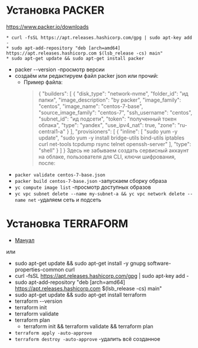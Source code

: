 # Установка PACKER
https://www.packer.io/downloads
```
* curl -fsSL https://apt.releases.hashicorp.com/gpg | sudo apt-key add -
* sudo apt-add-repository "deb [arch=amd64] https://apt.releases.hashicorp.com $(lsb_release -cs) main"
* sudo apt-get update && sudo apt-get install packer
```
* packer --version -просмотр версии
* создаём или редактируем файл packer json или прочий:
    * Пример файла:
        > {
  "builders": [
    {
      "disk_type": "network-nvme",
      "folder_id": "ид папки",
      "image_description": "by packer",
      "image_family": "centos",
      "image_name": "centos-7-base",
      "source_image_family": "centos-7",
      "ssh_username": "centos",
      "subnet_id": "ид подсети",
      "token": "полученный токен облака",
      "type": "yandex",
      "use_ipv4_nat": true,
      "zone": "ru-central1-a"
    }
  ],
  "provisioners": [
    {
      "inline": [
        "sudo yum -y update",
        "sudo yum -y install bridge-utils bind-utils iptables curl net-tools tcpdump rsync telnet openssh-server"
      ],
      "type": "shell"
    }
  ]
}
Здесь не забываем создать сервисный аккаунт на облаке, пользователя для CLI, ключи шифрования, после:
* `packer validate centos-7-base.json`
* `packer build centos-7-base.json` -запускаем сборку образа
* `yc compute image list` -просмотр доступных образов
* `yc vpc subnet delete --name my-subnet-a && yc vpc network delete --name net` -удаляем сеть и подсеть
# Установка TERRAFORM
* [Мануал](https://learn.hashicorp.com/tutorials/terraform/install-cli)
  
 или
* sudo apt-get update && sudo apt-get install -y gnupg software-properties-common curl
* curl -fsSL https://apt.releases.hashicorp.com/gpg | sudo apt-key add -
* sudo apt-add-repository "deb [arch=amd64] https://apt.releases.hashicorp.com $(lsb_release -cs) main"
* sudo apt-get update && sudo apt-get install terraform
* terraform --version
* terraform init
* terraform validate
* terraform plan
  * terraform init && terraform validate && terraform plan
* `terraform apply -auto-approve`
* `terraform destroy -auto-approve` -удалить всё созданное